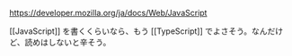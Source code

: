 https://developer.mozilla.org/ja/docs/Web/JavaScript

[[JavaScript]] を書くくらいなら、もう [[TypeScript]] でよさそう。なんだけど、読めはしないと辛そう。
